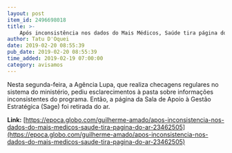```yaml
---
layout: post
item_id: 2496698018
title: >-
    Após inconsistência nos dados do Mais Médicos, Saúde tira página do ar
author: Tatu D'Oquei
date: 2019-02-20 08:55:39
pub_date: 2019-02-20 08:55:39
time_added: 2019-02-19 07:00:00
category: avisamos
---
```


Nesta segunda-feira, a Agência Lupa, que realiza checagens regulares no sistema do ministério, pediu esclarecimentos à pasta sobre informações inconsistentes do programa. Então, a página da Sala de Apoio à Gestão Estratégica (Sage) foi retirada do ar.

**Link:** [https://epoca.globo.com/guilherme-amado/apos-inconsistencia-nos-dados-do-mais-medicos-saude-tira-pagina-do-ar-23462505](https://epoca.globo.com/guilherme-amado/apos-inconsistencia-nos-dados-do-mais-medicos-saude-tira-pagina-do-ar-23462505)

